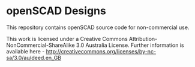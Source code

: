 <h1>openSCAD Designs</h1>

This repository contains openSCAD source code for non-commercial use.

This work is licensed under a Creative Commons Attribution-NonCommercial-ShareAlike 3.0 Australia License.  Further information is available here - http://creativecommons.org/licenses/by-nc-sa/3.0/au/deed.en_GB
